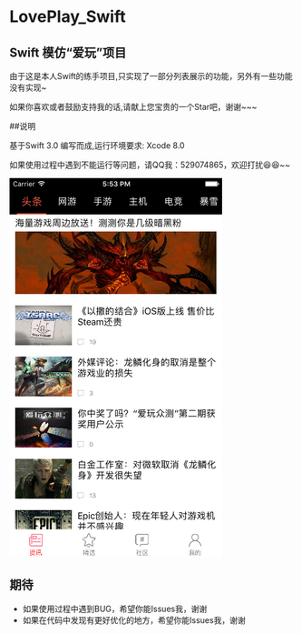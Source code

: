 # LovePlay_Swift

## Swift 模仿“爱玩”项目

由于这是本人Swift的练手项目,只实现了一部分列表展示的功能，另外有一些功能没有实现~

如果你喜欢或者鼓励支持我的话,请献上您宝贵的一个Star吧，谢谢~~~

##说明

基于Swift 3.0 编写而成,运行环境要求: Xcode 8.0

如果使用过程中遇到不能运行等问题，请QQ我：529074865，欢迎打扰😆😆~~

 ![image](https://github.com/XVZHIQUAN/LovePlay_Swift/blob/master/Simulator%20Screen%20Shot%202017%E5%B9%B41%E6%9C%8811%E6%97%A5%20%E4%B8%8B%E5%8D%885.53.53.png)


## 期待
* 如果使用过程中遇到BUG，希望你能Issues我，谢谢
* 如果在代码中发现有更好优化的地方，希望你能Issues我，谢谢
